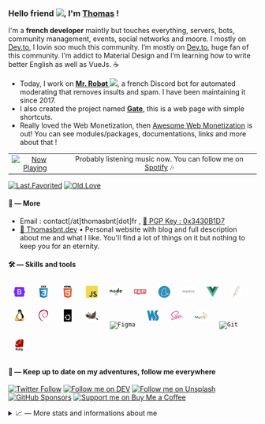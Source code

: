 <!--

   Hello friend
   If you copy my README GitHub profile, keep this note for credits mentions :D
    — Thomas Bnt (https://thomasbnt.dev)

-->


### Hello friend <img src="https://github.com/thomasbnt/thomasbnt/blob/me/assets/hi.gif" width="25px">, I'm [Thomas](https://thomasbnt.dev) ! 

I'm a **french developer** maintly but touches everything, servers, bots, community management, events, social networks and moore. I mostly on [Dev.to](https://dev.to/thomasbnt), I lovin soo much this community. I’m mostly on [Dev.to](https://dev.to/thomasbnt), huge fan of this community. I’m addict to Material Design and I’m learning how to write better English as well as VueJs. ☕

- Today, I work on **[Mr. Robøt <img src="https://github.com/thomasbnt/thomasbnt/blob/me/assets/mrrobot.png" width="13px">](https://mrrobot.app/)**, a french Discord bot for automated moderating that removes insults and spam. I have been maintaining it since 2017.
- I also created the project named **[Gate](https://gate.thomasbnt.dev/)**, this is a web page with simple shortcuts. 
- Really loved the Web Monetization, then [Awesome Web Monetization](https://github.com/thomasbnt/awesome-web-monetization) is out! You can see modules/packages, documentations, links and more about that !

<table align="center">
  <tr>
    <td align="center">
     <a href="https://np.thomasbnt.dev/now-playing?open"><img src="https://np.thomasbnt.dev/now-playing" width="256" height="64" alt="Now Playing"></a>
   </td>
   <td align="center">
   Probably listening music now. You can follow me on <a href="https://open.spotify.com/user/w522c32cigrl3ga1ia2ggru7s" target="_blank">Spotify</a> 🎶
   </td>
     </tr>
</table>

[![Last.Favorited](https://img.shields.io/badge/Last.Favorited-%231DB954.svg?&style=for-the-badge&logo=spotify&logoColor=white)](https://open.spotify.com/playlist/3xUATnkTWt9OSilK4E5eCW) [![Old.Love](https://img.shields.io/badge/Old.Love-%231DB954.svg?&style=for-the-badge&logo=spotify&logoColor=white)](https://open.spotify.com/playlist/58Er0NTDmf1N095ft86XBq)

#### 🎈 — More

- Email : contact[/at]thomasbnt[dot]fr , [🔑 PGP Key : 0x3430B1D7](https://thomasbnt.keybase.pub/keys/publickey_contact%40thomasbnt_fr.asc?dl=1)
- [🙌 Thomasbnt.dev](https://thomasbnt.dev) • Personal website with blog and full description about me and what I like. You'll find a lot of things on it but nothing to keep you for an eternity.


#### 🛠 — Skills and tools

<code><img style="margin: 10px" src="https://raw.githubusercontent.com/devicons/devicon/master/icons/bootstrap/bootstrap-plain.svg" alt="Bootstrap" height="25" /></code>
<code><img style="margin: 10px" src="https://raw.githubusercontent.com/devicons/devicon/master/icons/css3/css3-original-wordmark.svg" alt="CSS3" height="25" /></code>
<code><img style="margin: 10px" src="https://raw.githubusercontent.com/devicons/devicon/master/icons/html5/html5-original-wordmark.svg" alt="HTML5" height="25" /></code>
<code><img style="margin: 10px" src="https://raw.githubusercontent.com/devicons/devicon/master/icons/javascript/javascript-original.svg" alt="JavaScript" height="25" /></code>
<code><img style="margin: 10px" src="https://raw.githubusercontent.com/devicons/devicon/master/icons/nodejs/nodejs-original-wordmark.svg" alt="Node.js" height="25" /></code>
<code><img style="margin: 10px" src="https://raw.githubusercontent.com/devicons/devicon/master/icons/npm/npm-original-wordmark.svg" alt="NPM" height="25" /></code>
<code><img style="margin: 10px" src="https://raw.githubusercontent.com/devicons/devicon/master/icons/yarn/yarn-original.svg" alt="Yarn" height="25" /></code>
<code><img style="margin: 10px" src="https://raw.githubusercontent.com/devicons/devicon/master/icons/express/express-original-wordmark.svg" alt="Express.js" height="25" /></code>
<code><img style="margin: 10px" src="https://raw.githubusercontent.com/devicons/devicon/master/icons/vuejs/vuejs-original.svg" alt="Vue.js" height="25" /></code>
<code><img style="margin: 10px" src="https://raw.githubusercontent.com/devicons/devicon/master/icons/apache/apache-line.svg" alt="Apache" height="25" /></code>
<code><img style="margin: 10px" src="https://raw.githubusercontent.com/devicons/devicon/master/icons/linux/linux-original.svg" alt="Linux" height="25" /></code>
<code><img style="margin: 10px" src="https://raw.githubusercontent.com/devicons/devicon/master/icons/debian/debian-original.svg" alt="Debian" height="25" /></code>
<code><img style="margin: 10px" src="https://raw.githubusercontent.com/devicons/devicon/master/icons/ubuntu/ubuntu-plain.svg" alt="Ubuntu" height="25" /></code>
<code><img style="margin: 10px" src="https://raw.githubusercontent.com/devicons/devicon/master/icons/gimp/gimp-original.svg" alt="Gimp" height="25" /></code>
<code><img style="margin: 10px" src="https://s3.amazonaws.com/media.skillcrush.com/skillcrush/wp-content/uploads/2018/08/figma2.png" alt="Figma" height="25" /></code>
<code><img style="margin: 10px" src="https://raw.githubusercontent.com/devicons/devicon/master/icons/webstorm/webstorm-plain.svg" alt="Figma" height="25" /></code>
<code><img style="margin: 10px" src="https://raw.githubusercontent.com/devicons/devicon/master/icons/sass/sass-original.svg" alt="Sass" height="25" /></code>
<code><img style="margin: 10px" src="https://raw.githubusercontent.com/devicons/devicon/master/icons/mysql/mysql-original-wordmark.svg" alt="MySQL" height="25" /></code>
<code><img style="margin: 10px" src="https://www.vectorlogo.zone/logos/git-scm/git-scm-icon.svg" alt="Git" height="25" /></code>
<code><img style="margin: 10px" src="https://raw.githubusercontent.com/devicons/devicon/master/icons/ruby/ruby-original-wordmark.svg" alt="Ruby" height="25" /></code>

#### 🍃 — Keep up to date on my adventures, follow me everywhere

[![Twitter Follow](https://img.shields.io/twitter/follow/Thomasbnt_?color=%231DA1F2&label=Follow%20me&logo=Twitter&style=for-the-badge)](https://twitter.com/Thomasbnt_) [![Follow me on DEV](https://img.shields.io/badge/dev.to-%2308090A.svg?&style=for-the-badge&logo=dev.to&logoColor=white&alt=devto)](https://dev.to/thomasbnt) [![Follow me on Unsplash](https://img.shields.io/badge/See%20my%20photos%20on-Unsplash%20%F0%9F%93%B8-black?style=for-the-badge)](https://unsplash.com/@thomasbnt) [![GitHub Sponsors](https://img.shields.io/badge/Sponsor%20me-%23EA54AE.svg?&style=for-the-badge&logo=github-sponsors&logoColor=white)](https://github.com/sponsor/thomasbnt) [![Support me on Buy Me a Coffee](https://img.shields.io/badge/-Support%20me-%23FFDD00?style=for-the-badge&logo=buy-me-a-coffee&logoColor=black)](https://www.buymeacoffee.com/thomasbnt?via=thomasbnt)

<details>
<summary>📈 — More stats and informations about me</summary>
<table>
  <tr>
    <td align="center">
      <img src="https://metrics.lecoq.io/thomasbnt?template=classic&base.header=0&base.activity=0&base.community=0&base.metadata=0&languages=1&pagespeed=1&posts=1&tweets=1&followup=1&pagespeed.detailed=false&pagespeed.screenshot=false&posts.limit=4&posts.source=dev.to&tweets.limit=2&config.timezone=Europe%2FParis"/>
     </td>
  </tr>
</table>
</details>


